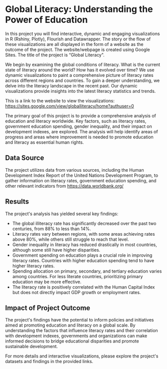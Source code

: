 # Global Literacy: Understanding the Power of Education

In this project you will find interactive, dynamic and engaging visualizations in R (Rshiny, Plotly), Flourish and Datawrapper. The story or the flow of these visualizations are all displayed in the form of a website as the outcome of the project. The website/webpage is created using Google Sites.
The title of the project is “Global Literacy".

We begin by examining the global conditions of literacy. What is the current state of literacy around the world? How has it evolved over time? We use dynamic visualizations to paint a comprehensive picture of literacy rates across different regions and countries. To gain a deeper understanding, we delve into the literacy landscape in the recent past. Our dynamic visualizations provide insights into the latest literacy statistics and trends.

This is a link to the website to view the visualizations: https://sites.google.com/view/globalliteracy/home?authuser=0

The primary goal of this project is to provide a comprehensive analysis of education and literacy worldwide. Key factors, such as literacy rates, government education spending, gender inequality, and their impact on development indexes, are explored. The analysis will help identify areas of progress and areas where improvement is needed to promote education and literacy as essential human rights.

## Data Source

The project utilizes data from various sources, including the Human Development Index Report of the United Nations Development Program, to gather information on literacy rates, government education spending, and other relevant indicators from
https://data.worldbank.org/

## Results

The project's analysis has yielded several key findings:

- The global illiteracy rate has significantly decreased over the past two centuries, from 88% to less than 14%.
- Literacy rates vary between regions, with some areas achieving rates above 80%, while others still struggle to reach that level.
- Gender inequality in literacy has reduced drastically in most countries, although some still have higher disparities.
- Government spending on education plays a crucial role in improving literacy rates. Countries with higher education spending tend to have higher literacy rates.
- Spending allocation on primary, secondary, and tertiary education varies among countries. For less literate countries, prioritizing primary education may be more effective.
- The literacy rate is positively correlated with the Human Capital Index but does not directly impact GDP growth or employment rates.

## Impact of Project Outcome

The project's findings have the potential to inform policies and initiatives aimed at promoting education and literacy on a global scale. By understanding the factors that influence literacy rates and their correlation with development indexes, governments and organizations can make informed decisions to bridge educational disparities and promote sustainable development.

For more details and interactive visualizations, please explore the project's datasets and findings in the provided links.
